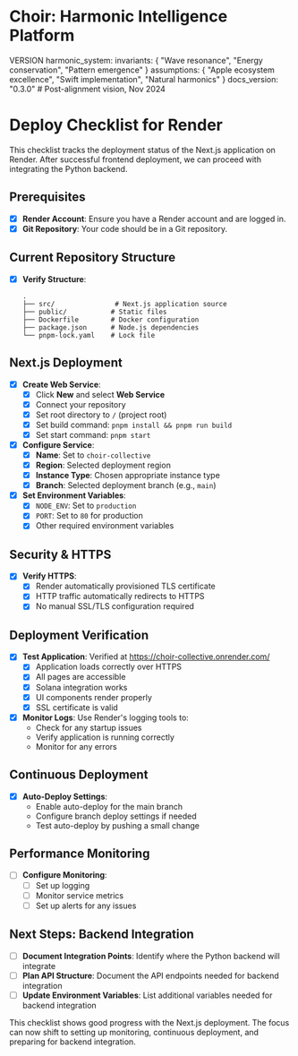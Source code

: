 # Choir: Harmonic Intelligence Platform

VERSION harmonic_system:
invariants: {
"Wave resonance",
"Energy conservation",
"Pattern emergence"
}
assumptions: {
"Apple ecosystem excellence",
"Swift implementation",
"Natural harmonics"
}
docs_version: "0.3.0"  # Post-alignment vision, Nov 2024
# Deploy Checklist for Render

This checklist tracks the deployment status of the Next.js application on Render. After successful frontend deployment, we can proceed with integrating the Python backend.

## Prerequisites

- [x] **Render Account**: Ensure you have a Render account and are logged in.
- [x] **Git Repository**: Your code should be in a Git repository.

## Current Repository Structure

- [x] **Verify Structure**:
  ```
  .
  ├── src/               # Next.js application source
  ├── public/           # Static files
  ├── Dockerfile        # Docker configuration
  ├── package.json      # Node.js dependencies
  └── pnpm-lock.yaml    # Lock file
  ```

## Next.js Deployment

- [x] **Create Web Service**:
  - [x] Click **New** and select **Web Service**
  - [x] Connect your repository
  - [x] Set root directory to `/` (project root)
  - [x] Set build command: `pnpm install && pnpm run build`
  - [x] Set start command: `pnpm start`

- [x] **Configure Service**:
  - [x] **Name**: Set to `choir-collective`
  - [x] **Region**: Selected deployment region
  - [x] **Instance Type**: Chosen appropriate instance type
  - [x] **Branch**: Selected deployment branch (e.g., `main`)

- [x] **Set Environment Variables**:
  - [x] `NODE_ENV`: Set to `production`
  - [x] `PORT`: Set to `80` for production
  - [x] Other required environment variables

## Security & HTTPS

- [x] **Verify HTTPS**:
  - [x] Render automatically provisioned TLS certificate
  - [x] HTTP traffic automatically redirects to HTTPS
  - [x] No manual SSL/TLS configuration required

## Deployment Verification

- [x] **Test Application**: Verified at https://choir-collective.onrender.com/
  - [x] Application loads correctly over HTTPS
  - [x] All pages are accessible
  - [x] Solana integration works
  - [x] UI components render properly
  - [x] SSL certificate is valid

- [x] **Monitor Logs**: Use Render's logging tools to:
  - Check for any startup issues
  - Verify application is running correctly
  - Monitor for any errors

## Continuous Deployment

- [x] **Auto-Deploy Settings**:
  - Enable auto-deploy for the main branch
  - Configure branch deploy settings if needed
  - Test auto-deploy by pushing a small change

## Performance Monitoring

- [ ] **Configure Monitoring**:
  - [ ] Set up logging
  - [ ] Monitor service metrics
  - [ ] Set up alerts for any issues

## Next Steps: Backend Integration

- [ ] **Document Integration Points**: Identify where the Python backend will integrate
- [ ] **Plan API Structure**: Document the API endpoints needed for backend integration
- [ ] **Update Environment Variables**: List additional variables needed for backend integration

This checklist shows good progress with the Next.js deployment. The focus can now shift to setting up monitoring, continuous deployment, and preparing for backend integration.
